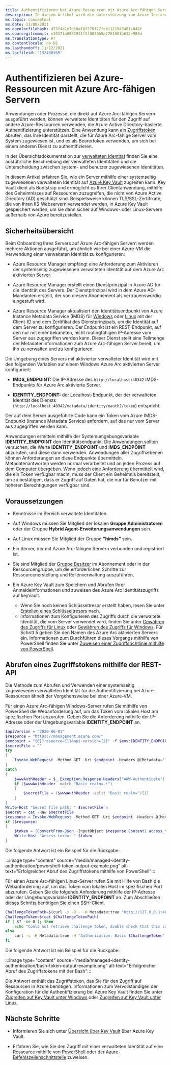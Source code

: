```yaml
---
title: Authentifizieren bei Azure-Ressourcen mit Azure Arc-fähigen Servern
description: In diesem Artikel wird die Unterstützung von Azure Instance Metadata Service für Arc-fähige Server beschrieben und wie Sie sich bei Azure-Ressourcen und lokal mithilfe eines Geheimnisses authentifizieren können.
ms.topic: conceptual
ms.date: 11/08/2021
ms.openlocfilehash: d73f4d1e7d10af8f270f77fcb11219d8481c848f
ms.sourcegitcommit: e1037fa0082931f3f0039b9a2761861b632e986d
ms.translationtype: HT
ms.contentlocale: de-DE
ms.lasthandoff: 11/12/2021
ms.locfileid: "132400165"
---
```

# <a name="authenticate-against-azure-resources-with-azure-arc-enabled-servers"></a>Authentifizieren bei Azure-Ressourcen mit Azure Arc-fähigen Servern

Anwendungen oder Prozesse, die direkt auf Azure Arc-fähigen Servern ausgeführt werden, können verwaltete Identitäten für den Zugriff auf andere Azure-Ressourcen verwenden, die Azure Active Directory-basierte Authentifizierung unterstützen. Eine Anwendung kann ein [Zugriffstoken](../../active-directory/develop/developer-glossary.md#access-token) abrufen, das ihre Identität darstellt, die für Azure Arc-fähige Server vom System zugewiesen ist, und es als Bearertoken verwenden, um sich bei einem anderen Dienst zu authentifizieren.

In der Übersichtsdokumentation zur [verwalteten Identität](../../active-directory/managed-identities-azure-resources/overview.md) finden Sie eine ausführliche Beschreibung der verwalteten Identitäten und die Unterscheidung zwischen system- und benutzer zugewiesenen Identitäten.

In diesem Artikel erfahren Sie, wie ein Server mithilfe einer systemseitig zugewiesenen verwalteten Identität auf [Azure Key Vault](../../key-vault/general/overview.md) zugreifen kann. Key Vault dient als Bootstrap und ermöglicht es Ihrer Clientanwendung, mithilfe des Geheimnisses auf Ressourcen zuzugreifen, die nicht von Azure Active Directory (AD) geschützt sind. Beispielsweise können TLS/SSL-Zertifikate, die von Ihren IIS-Webservern verwendet werden, in Azure Key Vault gespeichert werden, um sie dann sicher auf Windows- oder Linux-Servern außerhalb von Azure bereitzustellen.

## <a name="security-overview"></a>Sicherheitsübersicht

Beim Onboarding Ihres Servers auf Azure Arc-fähigen Servern werden mehrere Aktionen ausgeführt, um ähnlich wie bei einer Azure-VM die Verwendung einer verwalteten Identität zu konfigurieren:

- Azure Resource Manager empfängt eine Anforderung zum Aktivieren der systemseitig zugewiesenen verwalteten Identität auf dem Azure Arc aktivierten Server.

- Azure Resource Manager erstellt einen Dienstprinzipal in Azure AD für die Identität des Servers. Der Dienstprinzipal wird in dem Azure AD-Mandanten erstellt, der von diesem Abonnement als vertrauenswürdig eingestuft wird.

- Azure Resource Manager aktualisiert den Identitätsendpunkt von Azure Instance Metadata Service (IMDS) für [Windows](../../virtual-machines/windows/instance-metadata-service.md) oder [Linux](../../virtual-machines/linux/instance-metadata-service.md) mit der Client-ID und dem Zertifikat des Dienstprinzipals, um die Identität auf dem Server zu konfigurieren. Der Endpunkt ist ein REST-Endpunkt, auf den nur mit einer bekannten, nicht routingfähigen IP-Adresse vom Server aus zugegriffen werden kann. Dieser Dienst stellt eine Teilmenge der Metadateninformationen zum Azure Arc-fähigen Server bereit, um ihn zu verwalten und zu konfigurieren.

Die Umgebung eines Servers mit aktivierter verwalteter Identität wird mit den folgenden Variablen auf einem Windows Azure Arc aktivierten Server konfiguriert:

- **IMDS_ENDPOINT:** Die IP-Adresse des `http://localhost:40342` IMDS-Endpunkts für Azure Arc aktivierte Server.

- **IDENTITY_ENDPOINT:** der Localhost-Endpunkt, der der verwalteten Identität des Diensts (`http://localhost:40342/metadata/identity/oauth2/token`) entspricht.

Der auf dem Server ausgeführte Code kann ein Token vom Azure IMDS-Endpunkt (Instance Metadata Service) anfordern, auf das nur vom Server aus zugegriffen werden kann.

Anwendungen ermitteln mithilfe der Systemumgebungsvariable **IDENTITY_ENDPOINT** den Identitätsendpunkt. Die Anwendungen sollten versuchen, die Werte **IDENTITY_ENDPOINT** und **IMDS_ENDPOINT** abzurufen, und diese dann verwenden. Anwendungen aller Zugriffsebenen können Anforderungen an diese Endpunkte übermitteln. Metadatenantworten werden normal verarbeitet und an jeden Prozess auf dem Computer übergeben. Wenn jedoch eine Anforderung übermittelt wird, die ein Token verfügbar macht, muss der Client ein Geheimnis bereitstellt, um zu bestätigen, dass er Zugriff auf Daten hat, die nur für Benutzer mit höheren Berechtigungen verfügbar sind.

## <a name="prerequisites"></a>Voraussetzungen

- Kenntnisse im Bereich verwaltete Identitäten.
- Auf Windows müssen Sie Mitglied der lokalen **Gruppe Administratoren** oder der Gruppe **Hybrid Agent-Erweiterungsanwendungen** sein.
- Auf Linux müssen Sie Mitglied der Gruppe **"himds"** sein.
- Ein Server, der mit Azure Arc-fähigen Servern verbunden und registriert ist.
- Sie sind Mitglied der [Gruppe Besitzer](../../role-based-access-control/built-in-roles.md#owner) im Abonnement oder in der Ressourcengruppe, um die erforderlichen Schritte zur Ressourcenerstellung und Rollenverwaltung auszuführen.
- Ein Azure Key Vault zum Speichern und Abrufen Ihrer Anmeldeinformationen und zuweisen des Azure Arc Identitätszugriffs auf keyVault.

    - Wenn Sie noch keinen Schlüsseltresor erstellt haben, lesen Sie unter [Erstellen eines Schlüsseltresors](../../active-directory/managed-identities-azure-resources/tutorial-windows-vm-access-nonaad.md#create-a-key-vault-) nach.
    - Informationen zum Konfigurieren des Zugriffs durch die verwaltete Identität, die vom Server verwendet wird, finden Sie unter [Gewähren des Zugriffs für Linux](../../active-directory/managed-identities-azure-resources/tutorial-linux-vm-access-nonaad.md#grant-access) oder [Gewähren des Zugriffs für Windows](../../active-directory/managed-identities-azure-resources/tutorial-windows-vm-access-nonaad.md#grant-access). Für Schritt 5 geben Sie den Namen des Azure Arc aktivierten Servers ein. Informationen zum Durchführen dieses Vorgangs mithilfe von PowerShell finden Sie unter [Zuweisen einer Zugriffsrichtlinie mithilfe von PowerShell](../../key-vault/general/assign-access-policy-powershell.md).

## <a name="acquiring-an-access-token-using-rest-api"></a>Abrufen eines Zugriffstokens mithilfe der REST-API

Die Methode zum Abrufen und Verwenden einer systemseitig zugewiesenen verwalteten Identität für die Authentifizierung bei Azure-Ressourcen ähnelt der Vorgehensweise bei einer Azure-VM.

Für einen Azure Arc-fähigen Windows-Server rufen Sie mithilfe von PowerShell die Webanforderung auf, um das Token vom lokalen Host am spezifischen Port abzurufen. Geben Sie die Anforderung mithilfe der IP-Adresse oder der Umgebungsvariable **IDENTITY_ENDPOINT** an.

```powershell
$apiVersion = "2020-06-01"
$resource = "https://management.azure.com/"
$endpoint = "{0}?resource={1}&api-version={2}" -f $env:IDENTITY_ENDPOINT,$resource,$apiVersion
$secretFile = ""
try
{
    Invoke-WebRequest -Method GET -Uri $endpoint -Headers @{Metadata='True'} -UseBasicParsing
}
catch
{
    $wwwAuthHeader = $_.Exception.Response.Headers["WWW-Authenticate"]
    if ($wwwAuthHeader -match "Basic realm=.+")
    {
        $secretFile = ($wwwAuthHeader -split "Basic realm=")[1]
    }
}
Write-Host "Secret file path: " $secretFile`n
$secret = cat -Raw $secretFile
$response = Invoke-WebRequest -Method GET -Uri $endpoint -Headers @{Metadata='True'; Authorization="Basic $secret"} -UseBasicParsing
if ($response)
{
    $token = (ConvertFrom-Json -InputObject $response.Content).access_token
    Write-Host "Access token: " $token
}
```

Die folgende Antwort ist ein Beispiel für die Rückgabe:

:::image type="content" source="media/managed-identity-authentication/powershell-token-output-example.png" alt-text="Erfolgreicher Abruf des Zugriffstokens mithilfe von PowerShell":::

Für einen Azure Arc-fähigen Linux-Server rufen Sie mit Hilfe von Bash die Webanforderung auf, um das Token vom lokalen Host im spezifischen Port abzurufen. Geben Sie die folgende Anforderung mithilfe der IP-Adresse oder der Umgebungsvariable **IDENTITY_ENDPOINT** an. Zum Abschließen dieses Schritts benötigen Sie einen SSH-Client.

```bash
ChallengeTokenPath=$(curl -s -D - -H Metadata:true "http://127.0.0.1:40342/metadata/identity/oauth2/token?api-version=2019-11-01&resource=https%3A%2F%2Fmanagement.azure.com" | grep Www-Authenticate | cut -d "=" -f 2 | tr -d "[:cntrl:]")
ChallengeToken=$(cat $ChallengeTokenPath)
if [ $? -ne 0 ]; then
    echo "Could not retrieve challenge token, double check that this command is run with root privileges."
else
    curl -s -H Metadata:true -H "Authorization: Basic $ChallengeToken" "http://127.0.0.1:40342/metadata/identity/oauth2/token?api-version=2019-11-01&resource=https%3A%2F%2Fmanagement.azure.com"
fi
```

Die folgende Antwort ist ein Beispiel für die Rückgabe:

:::image type="content" source="media/managed-identity-authentication/bash-token-output-example.png" alt-text="Erfolgreicher Abruf des Zugriffstokens mit der Bash":::

Die Antwort enthält das Zugriffstoken, das Sie für den Zugriff auf Ressourcen in Azure benötigen. Informationen zum Vervollständigen der Konfiguration für die Authentifizierung bei Azure Key Vault finden Sie unter [Zugreifen auf Key Vault unter Windows](../../active-directory/managed-identities-azure-resources/tutorial-windows-vm-access-nonaad.md#access-data) oder [Zugreifen auf Key Vault unter Linux](../../active-directory/managed-identities-azure-resources/tutorial-linux-vm-access-nonaad.md#access-data).

## <a name="next-steps"></a>Nächste Schritte

- Informieren Sie sich unter [Übersicht über Key Vault](../../key-vault/general/overview.md) über Azure Key Vault.

- Erfahren Sie, wie Sie den Zugriff mit einer verwalteten Identität auf eine Ressource mithilfe von [PowerShell](../../active-directory/managed-identities-azure-resources/howto-assign-access-powershell.md) oder der [Azure-Befehlszeilenschnittstelle](../../active-directory/managed-identities-azure-resources/howto-assign-access-cli.md) zuweisen.
